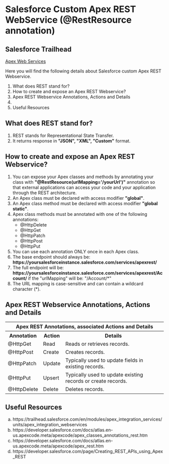 # Salesforce Custom Apex REST WebService (@RestResource annotation)

## Salesforce Trailhead
<a href="https://trailhead.salesforce.com/en/modules/apex_integration_services/units/apex_integration_webservices" target="_blank" alt="Apex Web Services">Apex Web Services</a><br/>

Here you will find the following details about Salesforce custom Apex REST Webservice.

<ol type="1">
<li>What does REST stand for?</li>
<li>How to create and expose an Apex REST Webservice?</li>
<li>Apex REST Webservice Annotations, Actions and Details</li>
<li></li>
<li>Useful Resources</li>
</ol>

## What does REST stand for?

<ol type="1">
<li>REST stands for Representational State Transfer.</li>
<li>It returns response in <b>"JSON", "XML", "Custom"</b> format.</li>
</ol>

## How to create and expose an Apex REST Webservice?
<ol type="1">
<li>You can expose your Apex classes and methods by annotating your class with <b>"@RestResource(urlMapping='/yourUrl')"</b> annotation so that external applications can access your code and your application through the REST architecture.</li>
<li>An Apex class must be declared with access modifier <b>"global"</b>.</li>
<li>An Apex class method must be declared with access modifier <b>"global static"</b>.</li>
<li>Apex class methods must be annotated with one of the following annotations:
<ul>
<li>@HttpDelete</li>
<li>@HttpGet</li>
<li>@HttpPatch</li>
<li>@HttpPost</li>
<li>@HttpPut</li>
</ul>
</li>
<li>You can use each annotation ONLY once in each Apex class.</li>
<li>The base endpoint should always be: <b>https://yoursalesforceinstance.salesforce.com/services/apexrest/</b></li>
<li>The full endpoint will be: <b>https://yoursalesforceinstance.salesforce.com/services/apexrest/Account/</b> if the "urlMapping" will be: "/Account/*"</li>
<li>The URL mapping is case-sensitive and can contain a wildcard character (*).</li>
</ol>

## Apex REST Webservice Annotations, Actions and Details
<table>
	<tr>
		<th colspan="3">Apex REST Annotations, associated Actions and Details</th>
	</tr>
	<tr>
		<th>Annotation</th>
		<th>Action</th>
		<th>Details</th>
	</tr>
	<tr>
		<td>@HttpGet</td>
		<td>Read</td>
		<td>Reads or retrieves records.</td>
	</tr>
	<tr>
		<td>@HttpPost</td>
		<td>Create</td>
		<td>Creates records.</td>
	</tr>
	<tr>
		<td>@HttpPatch</td>
		<td>Update</td>
		<td>Typically used to update fields in existing records.</td>
	</tr>
	<tr>
		<td>@HttpPut</td>
		<td>Upsert</td>
		<td>Typically used to update existing records or create records.</td>
	</tr>
	<tr>
		<td>@HttpDelete</td>
		<td>Delete</td>
		<td>Deletes records.</td>
	</tr>
</table>




 

## Useful Resources
<ol type="a">
<li>https://trailhead.salesforce.com/en/modules/apex_integration_services/units/apex_integration_webservices</li>
<li>https://developer.salesforce.com/docs/atlas.en-us.apexcode.meta/apexcode/apex_classes_annotations_rest.htm</li>
<li>https://developer.salesforce.com/docs/atlas.en-us.apexcode.meta/apexcode/apex_rest.htm</li>
<li>https://developer.salesforce.com/page/Creating_REST_APIs_using_Apex_REST</li>
</ol>
